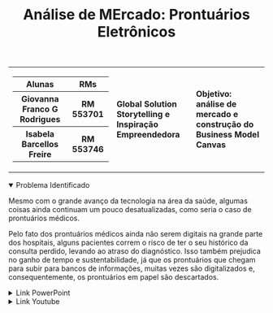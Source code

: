 <div align='center'>
    <br>
    <h1> Análise de MErcado: Prontuários Eletrônicos </h1>
</div>

<br> 
<table>
    <tr>
        <td>
            <div> 
                <table>
                    <tr>
                        <th> Alunas </th>
                        <th> RMs </th>
                    </tr>
                    <tr>
                        <th> Giovanna Franco G Rodrigues</th>
                        <th> RM 553701 </th>
                    </tr>
                    <tr>
                        <th> Isabela Barcellos Freire </th>
                        <th> RM 553746 </th>
                    </tr>
                </table>
            </div>
        </td>
        <td>
            <div>
                <b> Global Solution <br> Storytelling e Inspiração Empreendedora </b>
                <td><b> Objetivo: análise de mercado e construção do Business Model Canvas </b></td>
            </div>
        </td>
    </tr>
</table>


<details open>
<summary> Problema Identificado </summary>
<p>
Mesmo com o grande avanço da tecnologia na área da saúde, algumas coisas ainda continuam um pouco desatualizadas, como seria o caso de prontuários médicos.​

Pelo fato dos prontuários médicos ainda não serem digitais na grande parte dos hospitais, alguns pacientes correm o risco de ter o seu histórico da consulta perdido, levando ao atraso do diagnóstico. Isso também prejudica no ganho de tempo e sustentabilidade, já que os prontuários que chegam para subir para bancos de informações, muitas vezes são digitalizados e, consequentemente, os prontuários em papel são descartados. ​ 
</p>

</details>

<details>
<summary> Link PowerPoint</summary>
<li>
    <a href="https://fiapcom-my.sharepoint.com/:p:/g/personal/rm553746_fiap_com_br/EYO09a_l9DxIlziw_hPrEK4BtFe44DIFDYdqWMviP5gwYQ?e=uJGFTB"></a>
</li>
</details>

<details>
<summary>Link Youtube</summary>
<li>
    <a href="https://youtu.be/VS3ULU3dA8o"></a>
</li>
</details>
